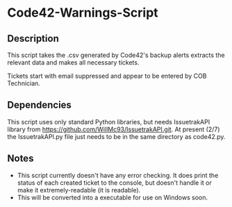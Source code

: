 # Code42-Warnings-Script

## Description
This script takes the .csv generated by Code42's backup alerts extracts the relevant data and makes all necessary tickets. 

Tickets start with email suppressed and appear to be entered by COB Technician.

## Dependencies

This script uses only standard Python libraries, but needs IssuetrakAPI library from https://github.com/WillMc93/IssuetrakAPI.git. At present (2/7) the IssuetrakAPI.py file just needs to be in the same directory as code42.py.

## Notes
* This script currently doesn't have any error checking. It does print the status of each created ticket to the console, but doesn't handle it or make it extremely-readable (it is readable).
* This will be converted into a executable for use on Windows soon.
